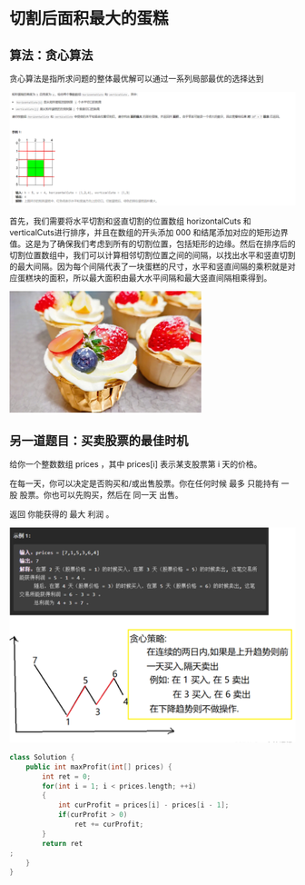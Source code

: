 # 切割后面积最大的蛋糕

## 算法：贪心算法

贪心算法是指所求问题的整体最优解可以通过一系列局部最优的选择达到





<img title="" src="https://github.com/MioFox/ProjectNoobOJ/blob/master/%E5%88%87%E5%89%B2%E5%90%8E%E9%9D%A2%E7%A7%AF%E6%9C%80%E5%A4%A7%E7%9A%84%E8%9B%8B%E7%B3%95%EF%BC%88%E8%B4%AA%E5%BF%83%EF%BC%89/07ff9a76-767a-4ac0-81f4-8845f5587f3e.png" alt="07ff9a76-767a-4ac0-81f4-8845f5587f3e" data-align="inline">



首先，我们需要将水平切割和竖直切割的位置数组 horizontalCuts 和 verticalCuts进行排序，并且在数组的开头添加 000 和结尾添加对应的矩形边界值。这是为了确保我们考虑到所有的切割位置，包括矩形的边缘。然后在排序后的切割位置数组中，我们可以计算相邻切割位置之间的间隔，以找出水平和竖直切割的最大间隔。因为每个间隔代表了一块蛋糕的尺寸，水平和竖直间隔的乘积就是对应蛋糕块的面积，所以最大面积由最大水平间隔和最大竖直间隔相乘得到。

<img title="" src="https://github.com/MioFox/ProjectNoobOJ/blob/master/%E5%88%87%E5%89%B2%E5%90%8E%E9%9D%A2%E7%A7%AF%E6%9C%80%E5%A4%A7%E7%9A%84%E8%9B%8B%E7%B3%95%EF%BC%88%E8%B4%AA%E5%BF%83%EF%BC%89/f2477b68-5b3b-49d5-9feb-a81b4da5fa99.png" alt="f2477b68-5b3b-49d5-9feb-a81b4da5fa99" style="zoom:33%;" data-align="inline">

## 另一道题目：买卖股票的最佳时机

给你一个整数数组 prices ，其中 prices[i] 表示某支股票第 i 天的价格。

在每一天，你可以决定是否购买和/或出售股票。你在任何时候 最多 只能持有 一股 股票。你也可以先购买，然后在 同一天 出售。

返回 你能获得的 最大 利润 。



<img title="" src="https://github.com/MioFox/ProjectNoobOJ/blob/master/%E5%88%87%E5%89%B2%E5%90%8E%E9%9D%A2%E7%A7%AF%E6%9C%80%E5%A4%A7%E7%9A%84%E8%9B%8B%E7%B3%95%EF%BC%88%E8%B4%AA%E5%BF%83%EF%BC%89/c6de6957-6477-4855-b876-21634f68d14e.png" alt="c6de6957-6477-4855-b876-21634f68d14e" style="zoom:67%;" data-align="inline">

```C++
class Solution {
    public int maxProfit(int[] prices) {
        int ret = 0;
        for(int i = 1; i < prices.length; ++i)
        {
            int curProfit = prices[i] - prices[i - 1];
            if(curProfit > 0)
                ret += curProfit;
        }
        return ret
;
    }
}

```
